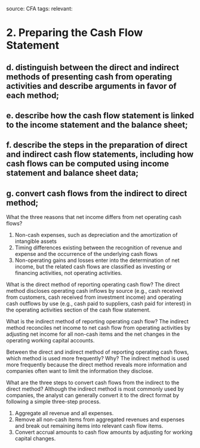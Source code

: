 source: CFA
tags: 
relevant: 

# 2. Preparing the Cash Flow Statement

## d. distinguish between the direct and indirect methods of presenting cash from operating activities and describe arguments in favor of each method;
## e. describe how the cash flow statement is linked to the income statement and the balance sheet;
## f. describe the steps in the preparation of direct and indirect cash flow statements, including how cash flows can be computed using income statement and balance sheet data;
## g. convert cash flows from the indirect to direct method;

What the three reasons that net income differs from net operating cash flows?
1. Non-cash expenses, such as depreciation and the amortization of intangible assets
2. Timing differences existing between the recognition of revenue and expense and the occurrence of the underlying cash flows
3. Non-operating gains and losses enter into the determination of net income, but the related cash flows are classified as investing or financing activities, not operating activities.

What is the direct method of reporting operating cash flow?
The direct method discloses operating cash inflows by source (e.g., cash received from customers, cash received from investment income) and operating cash outflows by use (e.g., cash paid to suppliers, cash paid for interest) in the operating activities section of the cash flow statement.

What is the indirect method of reporting operating cash flow?
The indirect method reconciles net income to net cash flow from operating activities by adjusting net income for all non-cash items and the net changes in the operating working capital accounts.

Between the direct and indirect method of reporting operating cash flows, which method is used more frequently? Why?
The indirect method is used more frequently because the direct method reveals more information and companies often want to limit the information they disclose.

What are the three steps to convert cash flows from the indirect to the direct method?
Although the indirect method is most commonly used by companies, the analyst can generally convert it to the direct format by following a simple three-step process.
1. Aggregate all revenue and all expenses.
2. Remove all non-cash items from aggregated revenues and expenses and break out remaining items into relevant cash flow items.
3. Convert accrual amounts to cash flow amounts by adjusting for working capital changes.

